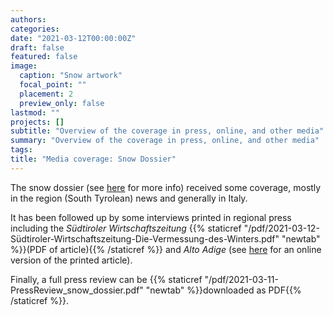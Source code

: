```yaml
---
authors:
categories:
date: "2021-03-12T00:00:00Z"
draft: false
featured: false
image:
  caption: "Snow artwork"
  focal_point: ""
  placement: 2
  preview_only: false
lastmod: ""
projects: []
subtitle: "Overview of the coverage in press, online, and other media"
summary: "Overview of the coverage in press, online, and other media"
tags:
title: "Media coverage: Snow Dossier"
---
```


The snow dossier (see [here](/communication/media-coverage-snow-dossier) for more info) received some coverage, mostly in the region (South Tyrolean) news and generally in Italy. 

It has been followed up by some interviews printed in regional press including the *Südtiroler Wirtschaftszeitung* {{% staticref "/pdf/2021-03-12-Südtiroler-Wirtschaftszeitung-Die-Vermessung-des-Winters.pdf" "newtab" %}}(PDF of article){{% /staticref %}} and *Alto Adige* (see [here](https://beta.eurac.edu/it/magazine/michael-matiu-cambiamenti-climatici-neve) for an online version of the printed article).

Finally, a full press review can be {{% staticref "/pdf/2021-03-11-PressReview_snow_dossier.pdf" "newtab" %}}downloaded as PDF{{% /staticref %}}.



